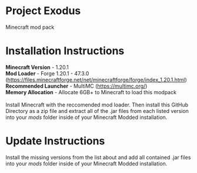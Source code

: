 # Project Exodus
Minecraft mod pack

# Installation Instructions
**Minecraft Version** - 1.20.1</br>
**Mod Loader** -  Forge 1.20.1 - 47.3.0 (https://files.minecraftforge.net/net/minecraftforge/forge/index_1.20.1.html)</br>
**Recommended Launcher** - MultiMC (https://multimc.org/)</br>
**Memory Allocation** - Allocate 6GB+ to Minecraft to load this modpack</br></br>
Install Minecraft with the reccomended mod loader. Then install this GitHub Directory as a zip file and extract all of the .jar files from each listed version into your *mods* folder inside of your Minecraft Modded installation. </br>

# Update Instructions
Install the missing versions from the list about and add all contained .jar files into your *mods* folder inside of your Minecraft Modded installation.
